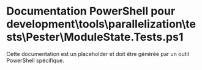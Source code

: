 # Documentation PowerShell pour development\tools\parallelization\tests\Pester\ModuleState.Tests.ps1

Cette documentation est un placeholder et doit être générée par un outil PowerShell spécifique.
